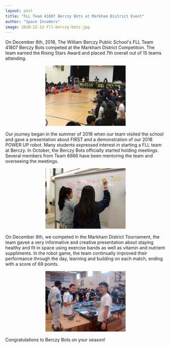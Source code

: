 ```yaml
---
layout: post
title: "FLL Team 41807 Berczy Bots at Markham District Event"
author: "Space Invaders"
image: 2018-12-13-fll-berczy-bots.jpg
---
```


On December 8th, 2018, The William Berczy Pubiic School's FLL Team 41807 Berczy Bots competed at the Markham District Competition. The team earned the Rising Stars Award and placed 7th overall out of 15 teams attending.

<div style="text-align:center"><img src="/assets/posts/2018-12-13-fll-berczy-bots-1.jpg" alt="Berczy Bots Picture 1" style="width: 50%"></div>

Our journey began in the summer of 2018 when our team visited the school and gave a presentation about FIRST and a demonstration of our 2018 POWER UP robot. Many students expressed interest in starting a FLL team at Berczy. In October, the Berczy Bots officially started holding meetings. Several members from Team 6866 have been mentoring the team and overseeing the meetings.

<div style="text-align:center"><img src="/assets/posts/2018-12-13-fll-berczy-bots-2.jpg" alt="Berczy Bots Picture 2" style="width: 50%"></div>

On December 8th, we competed in the Markham District Tournament, the team gavee a very informative and creative presentation about staying healthy and fit in space using exercise bands as well as vitamin and nutrient suppliments. In the robot game, the team continually improved their performance through the day, learning and building on each match, ending with a score of 69 points.

<div style="text-align:center"><img src="/assets/posts/2018-12-13-fll-berczy-bots-3.jpg" alt="Berczy Bots Picture 3" style="width: 50%"></div>

Congratulations to Berczy Bots on your season! 